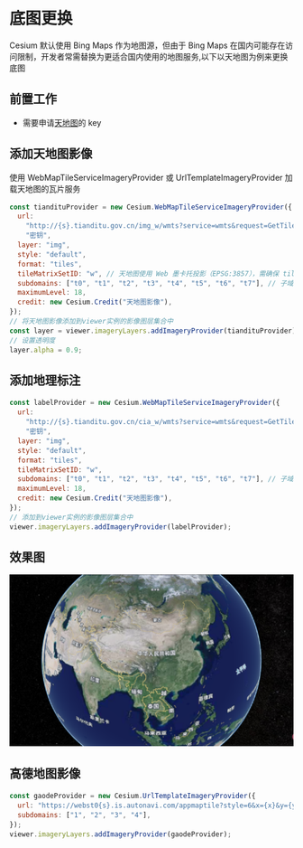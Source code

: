 # 底图更换

Cesium 默认使用 Bing Maps 作为地图源，但由于 Bing Maps 在国内可能存在访问限制，开发者常需替换为更适合国内使用的地图服务,以下以天地图为例来更换底图

## 前置工作

- 需要申请[天地图](http://lbs.tianditu.gov.cn/home.html)的 key

## 添加天地图影像

使用 WebMapTileServiceImageryProvider 或 UrlTemplateImageryProvider 加载天地图的瓦片服务

```js
const tiandituProvider = new Cesium.WebMapTileServiceImageryProvider({
  url:
    "http://{s}.tianditu.gov.cn/img_w/wmts?service=wmts&request=GetTile&version=1.0.0&LAYER=img&tileMatrixSet=w&TileMatrix={TileMatrix}&TileRow={TileRow}&TileCol={TileCol}&style=default&format=tiles&tk=" +
    "密钥",
  layer: "img",
  style: "default",
  format: "tiles",
  tileMatrixSetID: "w", // 天地图使用 Web 墨卡托投影（EPSG:3857），需确保 tileMatrixSetID: "w"
  subdomains: ["t0", "t1", "t2", "t3", "t4", "t5", "t6", "t7"], // 子域名
  maximumLevel: 18,
  credit: new Cesium.Credit("天地图影像"),
});
// 将天地图影像添加到viewer实例的影像图层集合中
const layer = viewer.imageryLayers.addImageryProvider(tiandituProvider);
// 设置透明度
layer.alpha = 0.9;
```

## 添加地理标注

```js
const labelProvider = new Cesium.WebMapTileServiceImageryProvider({
  url:
    "http://{s}.tianditu.gov.cn/cia_w/wmts?service=wmts&request=GetTile&version=1.0.0&LAYER=cia&tileMatrixSet=w&tileMatrix={TileMatrix}&tileRow={TileRow}&tileCol={TileCol}&style=default&format=tiles&tk=" +
    "密钥",
  layer: "img",
  style: "default",
  format: "tiles",
  tileMatrixSetID: "w",
  subdomains: ["t0", "t1", "t2", "t3", "t4", "t5", "t6", "t7"], // 子域名轮询
  maximumLevel: 18,
  credit: new Cesium.Credit("天地图影像"),
});
// 添加到viewer实例的影像图层集合中
viewer.imageryLayers.addImageryProvider(labelProvider);
```

## 效果图

![天地图](../Aassets/Basics/replaceBaseMap.png)

## 高德地图影像

```js
const gaodeProvider = new Cesium.UrlTemplateImageryProvider({
  url: "https://webst0{s}.is.autonavi.com/appmaptile?style=6&x={x}&y={y}&z={z}",
  subdomains: ["1", "2", "3", "4"],
});
viewer.imageryLayers.addImageryProvider(gaodeProvider);
```

